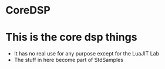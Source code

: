 # CoreDSP

# This is the core dsp things
* It has no real use for any purpose except for the LuaJIT Lab
* The stuff in here become part of StdSamples

